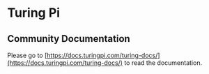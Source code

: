 # Turing Pi

## Community Documentation

Please go to [https://docs.turingpi.com/turing-docs/](https://docs.turingpi.com/turing-docs/) to read the documentation.
